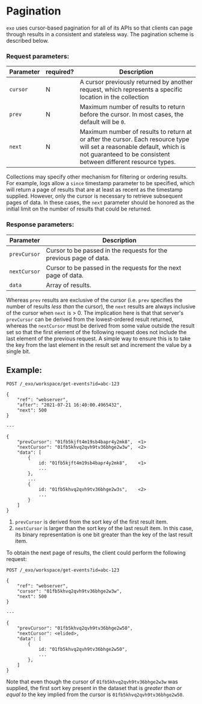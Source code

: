 # Pagination

`exo` uses cursor-based pagination for all of its APIs so that clients can page through results in a consistent and stateless way. The pagination scheme is described below.

### Request parameters:

| Parameter | required? | Description |
| --------- | --------- | ----------- |
| `cursor` | N | A cursor previously returned by another request, which represents a specific location in the collection |
| `prev` | N | Maximum number of results to return before the cursor. In most cases, the default will be `0`. |
| `next` | N | Maximum number of results to return at or after the cursor. Each resource type will set a reasonable default, which is not guaranteed to be consistent between different resource types. |

Collections may specify other mechanism for filtering or ordering results. For example, logs allow a `since` timestamp parameter to be specified, which will return a page of results that are at least as recent as the timestamp supplied. However, only the cursor is necessary to retrieve subsequent pages of data. In these cases, the `next` parameter should be honored as the initial limit on the number of results that could be returned.

### Response parameters:

| Parameter | Description |
| --------- | ----------- |
| `prevCursor` | Cursor to be passed in the requests for the previous page of data. |
| `nextCursor` | Cursor to be passed in the requests for the next page of data. |
| `data` | Array of results. |

Whereas `prev` results are exclusive of the cursor (i.e. `prev` specifies the number of results _less than_ the cursor), the `next` results are always inclusive of the cursor when `next` is > 0. The implication here is that that server's `prevCursor` can be derived from the lowest-ordered result returned, whereas the `nextCursor` must be derived from some value outside the result set so that the first element of the following request does not include the last element of the previous request. A simple way to ensure this is to take the key from the last element in the result set and increment the value by a single bit.

## Example:

```
POST /_exo/workspace/get-events?id=abc-123

{
    "ref": "webserver",
    "after": "2021-07-21 16:40:00.4965432",
    "next": 500
}

---

{
    "prevCursor": "01fb5kjft4m19sb4bapr4y2mk8",  <1>
    "nextCursor": "01fb5khvq2qvh9tv36bhge2w3w",  <2>
    "data": [
        {
            id: "01fb5kjft4m19sb4bapr4y2mk8",    <1>
            ...
        },
        ...
        {
            id: "01fb5khvq2qvh9tv36bhge2w3s",    <2>
            ...
        }
    ]
}
```

1. `prevCursor` is derived from the sort key of the first result item.
2. `nextCursor` is larger than the sort key of the last result item. In this case, its binary representation is one bit greater than the key of the last result item. 

To obtain the next page of results, the client could perform the following request:

```
POST /_exo/workspace/get-events?id=abc-123

{
    "ref": "webserver",
    "cursor": "01fb5khvq2qvh9tv36bhge2w3w",
    "next": 500
}

---

{
    "prevCursor": "01fb5khvq2qvh9tv36bhge2w50",
    "nextCursor": <elided>,
    "data": [
        {
            id: "01fb5khvq2qvh9tv36bhge2w50",
            ...
        },
    ]
}
```

Note that even though the cursor of `01fb5khvq2qvh9tv36bhge2w3w` was supplied, the first sort key present in the dataset that is _greater than or equal to_ the key implied from the cursor is `01fb5khvq2qvh9tv36bhge2w50`.
